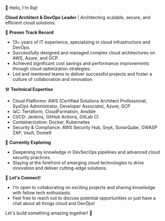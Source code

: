 👋 Hello, I'm Raj!

**Cloud Architect & DevOps Leader** | Architecting scalable, secure, and efficient cloud solutions. 

🚀 **Proven Track Record**
* 13+ years of IT experience, specializing in cloud infrastructure and DevOps. 
* Successfully designed and managed complex cloud architectures on AWS, Azure, and GCP.
* Achieved significant cost savings and performance improvements through cloud optimization strategies.
* Led and mentored teams to deliver successful projects and foster a culture of collaboration and innovation. 

🛠️ **Technical Expertise**
* Cloud Platforms: AWS (Certified Solutions Architect Professional, SysOps Administrator, Developer Associate), Azure, GCP
* IaC: Terraform, CloudFormation, Ansible
* CI/CD: Jenkins, GitHub Actions, GitLab CI
* Containerization: Docker, Kubernetes
* Security & Compliance: AWS Security Hub, Snyk, SonarQube, OWASP ZAP, Vault, Dome9

🌱 **Currently Exploring**
* Deepening my knowledge in DevSecOps pipelines and advanced cloud security practices. 
* Staying at the forefront of emerging cloud technologies to drive innovation and deliver cutting-edge solutions.

🤝 **Let's Connect!**
* I'm open to collaborating on exciting projects and sharing knowledge with fellow tech enthusiasts.
* Feel free to reach out to discuss potential opportunities or just have a chat about all things cloud and DevOps! 

Let's build something amazing together! 🚀
